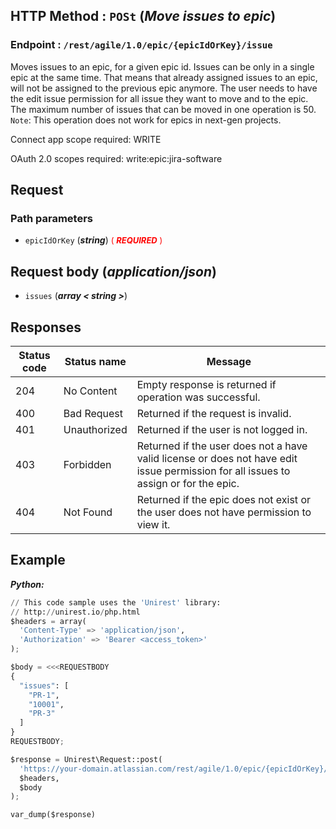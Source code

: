 
## HTTP Method : `POSt` (***Move issues to epic***)

### Endpoint : `/rest/agile/1.0/epic/{epicIdOrKey}/issue`
Moves issues to an epic, for a given epic id. Issues can be only in a single epic at the same time. That means that already assigned issues to an epic, will not be assigned to the previous epic anymore. The user needs to have the edit issue permission for all issue they want to move and to the epic. The maximum number of issues that can be moved in one operation is 50. 
`Note`: This operation does not work for epics in next-gen projects.

Connect app scope required: WRITE

OAuth 2.0 scopes required:
write:epic:jira-software

## Request
### Path parameters
- `epicIdOrKey` (***string***) <span style="font-size: small;color: red;">( ***REQUIRED*** )</span> 

## Request body (***application/json***)
- `issues` (***array  < string >***)

## Responses

| Status code | Status name | Message |
| - | - | - |
|204|No Content|Empty response is returned if operation was successful.|
|400 |Bad Request | Returned if the request is invalid. |
|401| Unauthorized | Returned if the user is not logged in. |
|403|Forbidden|Returned if the user does not a have valid license or does not have edit issue permission for all issues to assign or for the epic.|
|404|Not Found|Returned if the epic does not exist or the user does not have permission to view it.|

## Example

***Python:***
```python
// This code sample uses the 'Unirest' library:
// http://unirest.io/php.html
$headers = array(
  'Content-Type' => 'application/json',
  'Authorization' => 'Bearer <access_token>'
);

$body = <<<REQUESTBODY
{
  "issues": [
    "PR-1",
    "10001",
    "PR-3"
  ]
}
REQUESTBODY;

$response = Unirest\Request::post(
  'https://your-domain.atlassian.com/rest/agile/1.0/epic/{epicIdOrKey}/issue',
  $headers,
  $body
);

var_dump($response)
```